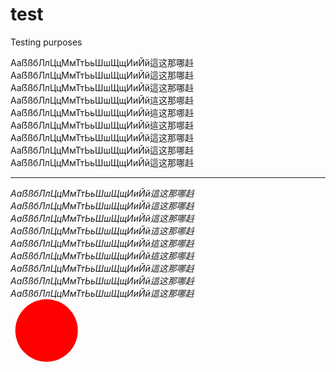 # test

Testing purposes

<span lang="ja-jp">AaẞßбЛлЦцМмТтЬьШшЩщИиЙй這这那哪﨣</span>
<span lang="ja">AaẞßбЛлЦцМмТтЬьШшЩщИиЙй這这那哪﨣</span>
<span lang="ko">AaẞßбЛлЦцМмТтЬьШшЩщИиЙй這这那哪﨣</span>
<span lang="zh-cn">AaẞßбЛлЦцМмТтЬьШшЩщИиЙй這这那哪﨣</span>
<span lang="zh-hk">AaẞßбЛлЦцМмТтЬьШшЩщИиЙй這这那哪﨣</span>
<span lang="zh-tw">AaẞßбЛлЦцМмТтЬьШшЩщИиЙй這这那哪﨣</span>
<span lang="bg">AaẞßбЛлЦцМмТтЬьШшЩщИиЙй這这那哪﨣</span>
<span lang="mk">AaẞßбЛлЦцМмТтЬьШшЩщИиЙй這这那哪﨣</span>
<span lang="sr">AaẞßбЛлЦцМмТтЬьШшЩщИиЙй這这那哪﨣</span>

---

<i>
<span lang="ja-jp">AaẞßбЛлЦцМмТтЬьШшЩщИиЙй這这那哪﨣</span>
<span lang="ja">AaẞßбЛлЦцМмТтЬьШшЩщИиЙй這这那哪﨣</span>
<span lang="ko">AaẞßбЛлЦцМмТтЬьШшЩщИиЙй這这那哪﨣</span>
<span lang="zh-cn">AaẞßбЛлЦцМмТтЬьШшЩщИиЙй這这那哪﨣</span>
<span lang="zh-hk">AaẞßбЛлЦцМмТтЬьШшЩщИиЙй這这那哪﨣</span>
<span lang="zh-tw">AaẞßбЛлЦцМмТтЬьШшЩщИиЙй這这那哪﨣</span>
<span lang="bg">AaẞßбЛлЦцМмТтЬьШшЩщИиЙй這这那哪﨣</span>
<span lang="mk">AaẞßбЛлЦцМмТтЬьШшЩщИиЙй這这那哪﨣</span>
<span lang="sr">AaẞßбЛлЦцМмТтЬьШшЩщИиЙй這这那哪﨣</span>
</i>

<svg width="100%" height="100" xmlns="http://www.w3.org/2000/svg">
  <circle cx="50" cy="50" r="50" style="fill:red;">
    <animate
      attributeName="cx"
      begin="0s"
      dur="8s"
      from="50"
      to="90%"
      repeatCount="indefinite" />
  </circle>
</svg>
